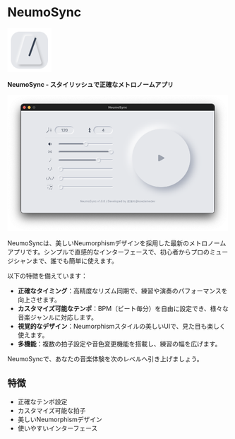 # NeumoSync

<img src="./icon.png" width="100px">

**NeumoSync - スタイリッシュで正確なメトロノームアプリ**

<img src="./screenshot.png" width="500px">

NeumoSyncは、美しいNeumorphismデザインを採用した最新のメトロノームアプリです。シンプルで直感的なインターフェースで、初心者からプロのミュージシャンまで、誰でも簡単に使えます。

以下の特徴を備えています：

- **正確なタイミング**：高精度なリズム同期で、練習や演奏のパフォーマンスを向上させます。
- **カスタマイズ可能なテンポ**：BPM（ビート毎分）を自由に設定でき、様々な音楽ジャンルに対応します。
- **視覚的なデザイン**：Neumorphismスタイルの美しいUIで、見た目も楽しく使えます。
- **多機能**：複数の拍子設定や音色変更機能を搭載し、練習の幅を広げます。

NeumoSyncで、あなたの音楽体験を次のレベルへ引き上げましょう。

## 特徴

- 正確なテンポ設定
- カスタマイズ可能な拍子
- 美しいNeumorphismデザイン
- 使いやすいインターフェース
